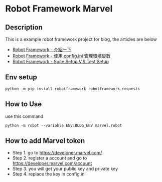 # Robot Framework Marvel

## Description
This is a example robot framework project for blog, the articles are below
- [Robot Framework - 介紹一下](https://dotblogs.com.tw/Im_sqz777/2021/10/17/191743)
- [Robot Framework - 使用 config.ini 管理環境變數](https://dotblogs.com.tw/Im_sqz777/2021/11/08/204911)
- [Robot Framework - Suite Setup V.S Test Setup](https://dotblogs.com.tw/Im_sqz777/2021/11/16/224604)

## Env setup

```
python -m pip install robotframework robotframework-requests
```

## How to Use
use this command
```
python -m robot --variable ENV:BLOG_ENV marvel.robot
```

## How to add Marvel token
- Step 1. go to https://developer.marvel.com/
- Step 2. register a account and go to https://developer.marvel.com/account
- Step 3. you will get your public key and private key
- Step 4. replace the key in config.ini
